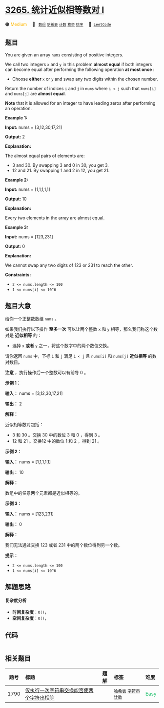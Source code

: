 # [3265. 统计近似相等数对 I](https://leetcode.com/problems/count-almost-equal-pairs-i)

🟠 <font color=#ffb800>Medium</font>&emsp; 🔖&ensp; [`数组`](/tag/array.md) [`哈希表`](/tag/hash-table.md) [`计数`](/tag/counting.md) [`枚举`](/tag/enumeration.md) [`排序`](/tag/sorting.md)&emsp; 🔗&ensp;[`LeetCode`](https://leetcode.com/problems/count-almost-equal-pairs-i)

## 题目

You are given an array `nums` consisting of positive integers.

We call two integers `x` and `y` in this problem **almost equal** if both
integers can become equal after performing the following operation **at most
once** :

  * Choose **either** `x` or `y` and swap any two digits within the chosen number.

Return the number of indices `i` and `j` in `nums` where `i < j` such that
`nums[i]` and `nums[j]` are **almost equal**.

**Note** that it is allowed for an integer to have leading zeros after
performing an operation.



**Example 1:**

**Input:** nums = [3,12,30,17,21]

**Output:** 2

**Explanation:**

The almost equal pairs of elements are:

  * 3 and 30. By swapping 3 and 0 in 30, you get 3.
  * 12 and 21. By swapping 1 and 2 in 12, you get 21.

**Example 2:**

**Input:** nums = [1,1,1,1,1]

**Output:** 10

**Explanation:**

Every two elements in the array are almost equal.

**Example 3:**

**Input:** nums = [123,231]

**Output:** 0

**Explanation:**

We cannot swap any two digits of 123 or 231 to reach the other.



**Constraints:**

  * `2 <= nums.length <= 100`
  * `1 <= nums[i] <= 10^6`


## 题目大意

给你一个正整数数组 `nums` 。

如果我们执行以下操作 **至多一次**  可以让两个整数 `x` 和 `y` 相等，那么我们称这个数对是 **近似相等**  的：

  * 选择 `x` **或者**  `y`  之一，将这个数字中的两个数位交换。

请你返回 `nums` 中，下标 `i` 和 `j` 满足 `i < j` 且 `nums[i]` 和 `nums[j]` **近似相等**  的数对数目。

**注意**  ，执行操作后一个整数可以有前导 0 。



**示例 1：**

**输入：** nums = [3,12,30,17,21]

**输出：** 2

**解释：**

近似相等数对包括：

  * 3 和 30 。交换 30 中的数位 3 和 0 ，得到 3 。
  * 12 和 21 。交换12 中的数位 1 和 2 ，得到 21 。

**示例 2：**

**输入：** nums = [1,1,1,1,1]

**输出：** 10

**解释：**

数组中的任意两个元素都是近似相等的。

**示例 3：**

**输入：** nums = [123,231]

**输出：** 0

**解释：**

我们无法通过交换 123 或者 231 中的两个数位得到另一个数。



**提示：**

  * `2 <= nums.length <= 100`
  * `1 <= nums[i] <= 10^6`


## 解题思路

#### 复杂度分析

- **时间复杂度**：`O()`，
- **空间复杂度**：`O()`，

## 代码

```javascript

```

## 相关题目

<!-- prettier-ignore -->
| 题号 | 标题 | 题解 | 标签 | 难度 |
| :------: | :------ | :------: | :------ | :------ |
| 1790 | [仅执行一次字符串交换能否使两个字符串相等](https://leetcode.com/problems/check-if-one-string-swap-can-make-strings-equal) |  |  [`哈希表`](/tag/hash-table.md) [`字符串`](/tag/string.md) [`计数`](/tag/counting.md) | <font color=#15bd66>Easy</font> |